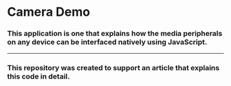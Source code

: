 # Camera Demo
### This application is one that explains how the media peripherals on any device can be interfaced natively using JavaScript.

----------

### This repository was created to support an article that explains this code in detail.